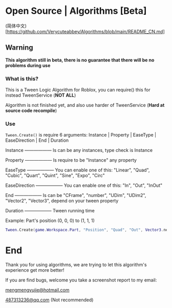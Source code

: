# Open Source | Algorithms [Beta]

(简体中文)[https://github.com/Verycuteabbey/Algorithms/blob/main/README_CN.md]

## Warning
**This algorithm still in beta, there is no guarantee that there will be no problems during use**
### What is this?
This is a Tween Logic Algorithm for Roblox, you can require() this for instead TweenService (**NOT ALL**)

Algorithm is not finished yet, and also use harder of TweenService (**Hard at source code recompile**)
### Use
`Tween.Create()` is require 6 arguments:
Instance | Property | EaseType | EaseDirection | End | Duration

Instance —————— Is can be any instances, type check is Instance

Property —————— Is require to be "Instance" any property

EaseType —————— You can enable one of this: "Linear", "Quad", "Cubic", "Quart", "Quint", "Sine", "Expo", "Circ"

EaseDirection —————— You can enable one of this: "In", "Out", "InOut"

End —————— Is can be "CFrame", "number", "UDim", "UDim2", "Vector2", "Vector3", depend on your tween property

Duration —————— Tween running time

Example: Part's position (0, 0, 0) to (1, 1, 1)
```lua
Tween.Create(game.Workspace.Part, "Position", "Quad", "Out", Vector3.new(1, 1, 1), 1);
```
# End
Thank you for using algorithms, we are trying to let this algorithm's experience get more better!

If you are find bugs, welcome you take a screenshot report to my email:

mengmengyujie@hotmail.com

487313236@qq.com (Not recommended)
